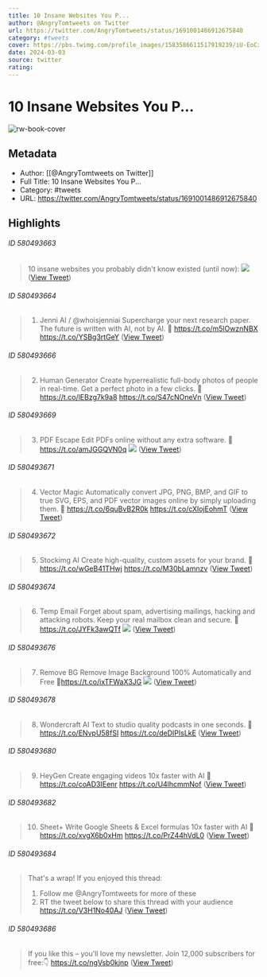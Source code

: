 ```yaml
---
title: 10 Insane Websites You P...
author: @AngryTomtweets on Twitter
url: https://twitter.com/AngryTomtweets/status/1691001486912675840
category: #tweets
cover: https://pbs.twimg.com/profile_images/1583586611517919239/iU-EoCz1.jpg
date: 2024-03-03
source: twitter
rating:
---
```

# 10 Insane Websites You P...

![rw-book-cover](https://pbs.twimg.com/profile_images/1583586611517919239/iU-EoCz1.jpg)

## Metadata
- Author: [[@AngryTomtweets on Twitter]]
- Full Title: 10 Insane Websites You P...
- Category: #tweets
- URL: https://twitter.com/AngryTomtweets/status/1691001486912675840

## Highlights
###### ID 580493663
> 10 insane websites you probably didn't know existed (until now): 
> ![](https://pbs.twimg.com/media/F3ek45NXoAEJqXl.jpg) ([View Tweet](https://twitter.com/AngryTomtweets/status/1691001486912675840))
    
###### ID 580493664
> 1. Jenni AI / @whoisjenniai
> Supercharge your next research paper.
> The future is written with AI, not by AI.
> 🔗 https://t.co/m5lOwznNBX https://t.co/YSBg3rtGeY ([View Tweet](https://twitter.com/AngryTomtweets/status/1691001506701398016))
    
###### ID 580493666
> 2. Human Generator
> Create hyperrealistic full-body photos of people in real-time.
> Get a perfect photo in a few clicks.
> 🔗 https://t.co/lEBzg7k9a8 https://t.co/S47cNOneVn ([View Tweet](https://twitter.com/AngryTomtweets/status/1691001540553637888))
    
###### ID 580493669
> 3. PDF Escape
> Edit PDFs online without any extra software.
> 🔗 https://t.co/amJGGQVN0q 
> ![](https://pbs.twimg.com/media/F3ek8iXW4AA9y__.jpg) ([View Tweet](https://twitter.com/AngryTomtweets/status/1691001549009379329))
    
###### ID 580493671
> 4. Vector Magic
> Automatically convert JPG, PNG, BMP, and GIF to true SVG, EPS, and PDF vector images online by simply uploading them.
> 🔗 https://t.co/6quBvB2R0k https://t.co/cXlojEohmT ([View Tweet](https://twitter.com/AngryTomtweets/status/1691001580642832385))
    
###### ID 580493672
> 5. Stockimg AI
> Create high-quality, custom assets for your brand.
> 🔗 https://t.co/wGeB41THwj https://t.co/M30bLamnzv ([View Tweet](https://twitter.com/AngryTomtweets/status/1691001621717651457))
    
###### ID 580493674
> 6. Temp Email
> Forget about spam, advertising mailings, hacking and attacking robots.
> Keep your real mailbox clean and secure.
> 🔗 https://t.co/JYFk3awQTf 
> ![](https://pbs.twimg.com/media/F3elBYDWIAAJL1K.jpg) ([View Tweet](https://twitter.com/AngryTomtweets/status/1691001631419121664))
    
###### ID 580493676
> 7. Remove BG
> Remove Image Background 
> 100% Automatically and Free 
> 🔗https://t.co/ixTFWaX3JG 
> ![](https://pbs.twimg.com/media/F3elByHW4AAbkwR.jpg) ([View Tweet](https://twitter.com/AngryTomtweets/status/1691001640000655360))
    
###### ID 580493678
> 8. Wondercraft AI
> Text to studio quality podcasts in one seconds.
> 🔗 https://t.co/ENvpU58fSI https://t.co/deDIPIsLkE ([View Tweet](https://twitter.com/AngryTomtweets/status/1691001675518005249))
    
###### ID 580493680
> 9. HeyGen
> Create engaging videos 10x faster with AI
> 🔗 https://t.co/coAD3IEenr https://t.co/U4lhcmmNof ([View Tweet](https://twitter.com/AngryTomtweets/status/1691001713971331073))
    
###### ID 580493682
> 10. Sheet+
> Write Google Sheets & Excel formulas 10x faster with AI
> 🔗 https://t.co/xvgX6b0xHm https://t.co/PrZ44hVdL0 ([View Tweet](https://twitter.com/AngryTomtweets/status/1691001735303630849))
    
###### ID 580493684
> That's a wrap!
> If you enjoyed this thread:
> 1. Follow me @AngryTomtweets for more of these
> 2. RT the tweet below to share this thread with your audience https://t.co/V3H1No40AJ ([View Tweet](https://twitter.com/AngryTomtweets/status/1691001737820180480))
    
###### ID 580493686
> If you like this – you'll love my newsletter. 
> Join 12,000 subscribers for free:👇
> https://t.co/ngVsb0kjnp ([View Tweet](https://twitter.com/AngryTomtweets/status/1691026695279529985))
    
